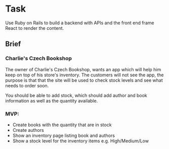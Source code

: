 # Task

Use Ruby on Rails to build a backend with APIs and the front end frame React to render the content.

## Brief

### Charlie's Czech Bookshop

The owner of Charlie's Czech Bookshop, wants an app which will help him keep on top of his store's inventory. The customers will not see the app, the purpose is that that the site will be used to check stock levels and see what needs to order soon.

You should be able to add stock, which should add author and book information as well as the quantity available.

### MVP:

- Create books with the quantity that are in stock
- Create authors
- Show an inventory page listing book and authors
- Show a stock level for the inventory items e.g. High/Medium/Low
